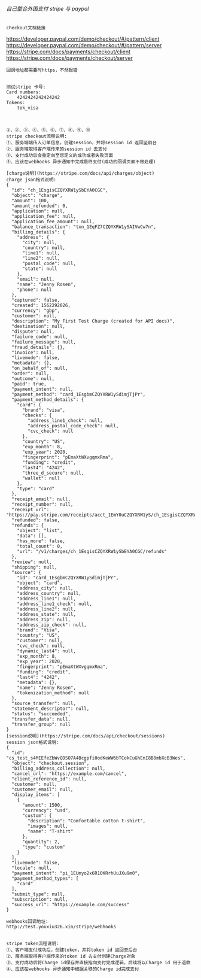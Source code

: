 
###### 自己整合外国支付 stripe 与 paypal



```checkout文档链接```
<br>

https://developer.paypal.com/demo/checkout/#/pattern/client
<br>
https://developer.paypal.com/demo/checkout/#/pattern/server
<br>
https://stripe.com/docs/payments/checkout/client
<br>
https://stripe.com/docs/payments/checkout/server
<br>


```
回调地址都需要时https，不然报错


```


```
测试stripe 卡号:
Card numbers:
    4242424242424242
Tokens:
    tok_visa



①、②、③、④、⑤、⑥、⑦、⑧、⑨、⑩
stripe checkout流程说明:
①、服务端端传入订单信息，创建session，并将session id 返回至前台
②、服务端取得客户端传来的session id 去支付
③、支付成功后会重定向至您定义的成功或者失败页面
④、应该在webhooks 异步通知中完成最终支付(成功的回调页面不做处理)

[charge说明](https://stripe.com/docs/api/charges/object)
charge json格式说明:
{
  "id": "ch_1EsgisCZQYXRW1ySbEYA0CGC",
  "object": "charge",
  "amount": 100,
  "amount_refunded": 0,
  "application": null,
  "application_fee": null,
  "application_fee_amount": null,
  "balance_transaction": "txn_1EqFZ7CZQYXRW1ySAIVwCw7n",
  "billing_details": {
    "address": {
      "city": null,
      "country": null,
      "line1": null,
      "line2": null,
      "postal_code": null,
      "state": null
    },
    "email": null,
    "name": "Jenny Rosen",
    "phone": null
  },
  "captured": false,
  "created": 1562292026,
  "currency": "gbp",
  "customer": null,
  "description": "My First Test Charge (created for API docs)",
  "destination": null,
  "dispute": null,
  "failure_code": null,
  "failure_message": null,
  "fraud_details": {},
  "invoice": null,
  "livemode": false,
  "metadata": {},
  "on_behalf_of": null,
  "order": null,
  "outcome": null,
  "paid": true,
  "payment_intent": null,
  "payment_method": "card_1EsgbmCZQYXRW1ySdimjTjPr",
  "payment_method_details": {
    "card": {
      "brand": "visa",
      "checks": {
        "address_line1_check": null,
        "address_postal_code_check": null,
        "cvc_check": null
      },
      "country": "US",
      "exp_month": 8,
      "exp_year": 2020,
      "fingerprint": "pEmaXtWXvgqmxRma",
      "funding": "credit",
      "last4": "4242",
      "three_d_secure": null,
      "wallet": null
    },
    "type": "card"
  },
  "receipt_email": null,
  "receipt_number": null,
  "receipt_url": "https://pay.stripe.com/receipts/acct_1EmY0uCZQYXRW1yS/ch_1EsgisCZQYXRW1ySbEYA0CGC/rcpt_FNRcMiXOCecEaGCcDKytnTasloyycNn",
  "refunded": false,
  "refunds": {
    "object": "list",
    "data": [],
    "has_more": false,
    "total_count": 0,
    "url": "/v1/charges/ch_1EsgisCZQYXRW1ySbEYA0CGC/refunds"
  },
  "review": null,
  "shipping": null,
  "source": {
    "id": "card_1EsgbmCZQYXRW1ySdimjTjPr",
    "object": "card",
    "address_city": null,
    "address_country": null,
    "address_line1": null,
    "address_line1_check": null,
    "address_line2": null,
    "address_state": null,
    "address_zip": null,
    "address_zip_check": null,
    "brand": "Visa",
    "country": "US",
    "customer": null,
    "cvc_check": null,
    "dynamic_last4": null,
    "exp_month": 8,
    "exp_year": 2020,
    "fingerprint": "pEmaXtWXvgqmxRma",
    "funding": "credit",
    "last4": "4242",
    "metadata": {},
    "name": "Jenny Rosen",
    "tokenization_method": null
  },
  "source_transfer": null,
  "statement_descriptor": null,
  "status": "succeeded",
  "transfer_data": null,
  "transfer_group": null
}
[session说明](https://stripe.com/docs/api/checkout/sessions)
session json格式说明:
{
  "id": "cs_test_s4MIEfeZbWvQDSO7A4Bcgpfi0odKeWW6bTCokCuGhEnI8B8mbXcB3Wes",
  "object": "checkout.session",
  "billing_address_collection": null,
  "cancel_url": "https://example.com/cancel",
  "client_reference_id": null,
  "customer": null,
  "customer_email": null,
  "display_items": [
    {
      "amount": 1500,
      "currency": "usd",
      "custom": {
        "description": "Comfortable cotton t-shirt",
        "images": null,
        "name": "T-shirt"
      },
      "quantity": 2,
      "type": "custom"
    }
  ],
  "livemode": false,
  "locale": null,
  "payment_intent": "pi_1EUmyo2x6R10KRrhUuJXu9m0",
  "payment_method_types": [
    "card"
  ],
  "submit_type": null,
  "subscription": null,
  "success_url": "https://example.com/success"
}

webhooks回调地址:
http://test.youxiu326.xin/stripe/webhooks


stripe token流程说明:
①、客户端支付成功后，创建token，并将token id 返回至后台
②、服务端取得客户端传来的token id 去支付创建Charge对象
③、支付成功后将Charge id保存并直接指向支付完成逻辑，后续将以Charge id 用于退款
④、应该在webhooks 异步通知中根据关联的Charge id完成支付



```